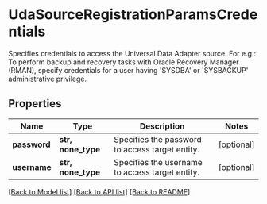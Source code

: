 # UdaSourceRegistrationParamsCredentials

Specifies credentials to access the Universal Data Adapter source. For e.g.: To perform backup and recovery tasks with Oracle Recovery Manager (RMAN), specify credentials for a user having 'SYSDBA' or 'SYSBACKUP' administrative privilege.

## Properties
Name | Type | Description | Notes
------------ | ------------- | ------------- | -------------
**password** | **str, none_type** | Specifies the password to access target entity. | [optional] 
**username** | **str, none_type** | Specifies the username to access target entity. | [optional] 

[[Back to Model list]](../README.md#documentation-for-models) [[Back to API list]](../README.md#documentation-for-api-endpoints) [[Back to README]](../README.md)


